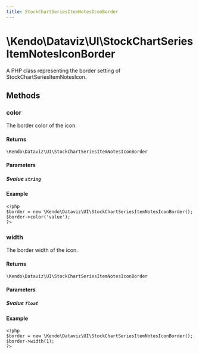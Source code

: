 ```yaml
---
title: StockChartSeriesItemNotesIconBorder
---
```


# \Kendo\Dataviz\UI\StockChartSeriesItemNotesIconBorder

A PHP class representing the border setting of StockChartSeriesItemNotesIcon.


## Methods

### color
The border color of the icon.

#### Returns
`\Kendo\Dataviz\UI\StockChartSeriesItemNotesIconBorder`

#### Parameters

##### $value `string`



#### Example 
    <?php
    $border = new \Kendo\Dataviz\UI\StockChartSeriesItemNotesIconBorder();
    $border->color('value');
    ?>

### width
The border width of the icon.

#### Returns
`\Kendo\Dataviz\UI\StockChartSeriesItemNotesIconBorder`

#### Parameters

##### $value `float`



#### Example 
    <?php
    $border = new \Kendo\Dataviz\UI\StockChartSeriesItemNotesIconBorder();
    $border->width(1);
    ?>


